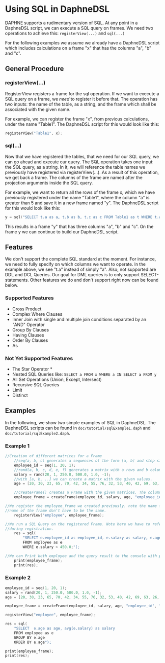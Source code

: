 <!--
Copyright 2021 The DAPHNE Consortium

Licensed under the Apache License, Version 2.0 (the "License");
you may not use this file except in compliance with the License.
You may obtain a copy of the License at

    http://www.apache.org/licenses/LICENSE-2.0

Unless required by applicable law or agreed to in writing, software
distributed under the License is distributed on an "AS IS" BASIS,
WITHOUT WARRANTIES OR CONDITIONS OF ANY KIND, either express or implied.
See the License for the specific language governing permissions and
limitations under the License.
-->

# Using SQL in DaphneDSL

DAPHNE supports a rudimentary version of SQL. At any point in a DaphneDSL script, we can execute a SQL query on frames.
We need two operations to achieve this: ```registerView(...)``` and ```sql(...)```

For the following examples we assume we already have a DaphneDSL script which includes calculations on a frame "x" that has the columns "a", "b" and "c".

## General Procedure

### registerView(...)

RegisterView registers a frame for the sql operation.
If we want to execute a SQL query on a frame, we *need* to register it before that.
The operation has two inputs: the name of the table, as a string, and the frame which shall be associated with the given name.

For example, we can register the frame "x", from previous calculations, under the name "Table1". The DaphneDSL script for this would look like this:

```cpp
registerView("Table1", x);
```

### sql(...)

Now that we have registered the tables, that we need for our SQL query, we can go ahead and execute our query. The SQL operation takes one input: the SQL query, as a string. In it, we will reference the table names we previously have registered via registerView(...). As a result of this operation, we get back a frame. The columns of the frame are named after the projection arguments inside the SQL query.

For example, we want to return all the rows of the frame x, which we have previously registered under the name "Table1", where the column "a" is greater than 5 and save it in a new frame named "y". The DaphneDSL script for this would look like this:

```cpp
y = sql("SELECT t.a as a, t.b as b, t.c as c FROM Table1 as t WHERE t.a > 5;");
```

This results in a frame "y" that has three columns "a", "b" and "c".
On the frame y we can continue to build our DaphneDSL script.

## Features

We don't support the complete SQL standard at the moment. For instance, we need to fully specify on which columns we want to operate. In the example above, we see "t.a" instead of simply "a".
Also, not supported are DDL and DCL Queries. Our goal for DML queries is to only support SELECT-statements.
Other features we do and don't support right now can be found below.

### Supported Features

* Cross Product
* Complex Where Clauses
* Inner Join with single and multiple join conditions separated by an "AND" Operator
* Group By Clauses
* Having Clauses
* Order By Clauses
* As

### Not Yet Supported Features

* The Star Operator \*
* Nested SQL Queries like: ```SELECT a FROM x WHERE a IN SELECT a FROM y```
* All Set Operations (Union, Except, Intersect)
* Recursive SQL Queries
* Limit
* Distinct

## Examples

In the following, we show two simple examples of SQL in DaphneDSL.
The DaphneDSL scripts can be found in `doc/tutorial/sqlExample1.daph` and `doc/tutorial/sqlExample2.daph`.

### Example 1

```cpp
//Creation of different matrices for a Frame
    //seq(a, b, c) generates a sequences of the form [a, b] and step size c
    employee_id = seq(1, 20, 1);
    //rand(a, b, c, d, e, f) generates a matrix with a rows and b columns in a value range of [c, d]
    salary = rand(20, 1, 250.0, 500.0, 1.0, -1);
    //with [a, b, ..] we can create a matrix with the given values.
    age = [20, 30, 23, 65, 70, 42, 34, 55, 76, 32, 53, 40, 42, 69, 63, 26, 70, 36, 21, 23];

    //createFrame() creates a Frame with the given matrices. The column names (strings) are optional.
    employee_frame = createFrame(employee_id, salary, age, "employee_id", "salary", "age");

//We register the employee_frame we created previously. note the name for the registration and the 
//name of the frame don't have to be the same.
    registerView("employee", employee_frame);

//We run a SQL Query on the registered Frame. Note here we have to reference the name we choose
//during registration.
    res = sql(
        "SELECT e.employee_id as employee_id, e.salary as salary, e.age as age
        FROM employee as e
        WHERE e.salary > 450.0;");

//We can Print both employee and the query result to the console with print().
    print(employee_frame);
    print(res);
```

### Example 2

```cpp
employee_id = seq(1, 20, 1);
salary = rand(20, 1, 250.0, 500.0, 1.0, -1);
age = [20, 30, 23, 65, 70, 42, 34, 55, 76, 32, 53, 40, 42, 69, 63, 26, 70, 36, 21, 23];

employee_frame = createFrame(employee_id, salary, age, "employee_id", "salary", "age");

registerView("employee", employee_frame);

res = sql(
    "SELECT  e.age as age, avg(e.salary) as salary
    FROM employee as e
    GROUP BY e.age
    ORDER BY e.age");

print(employee_frame);
print(res);
```
